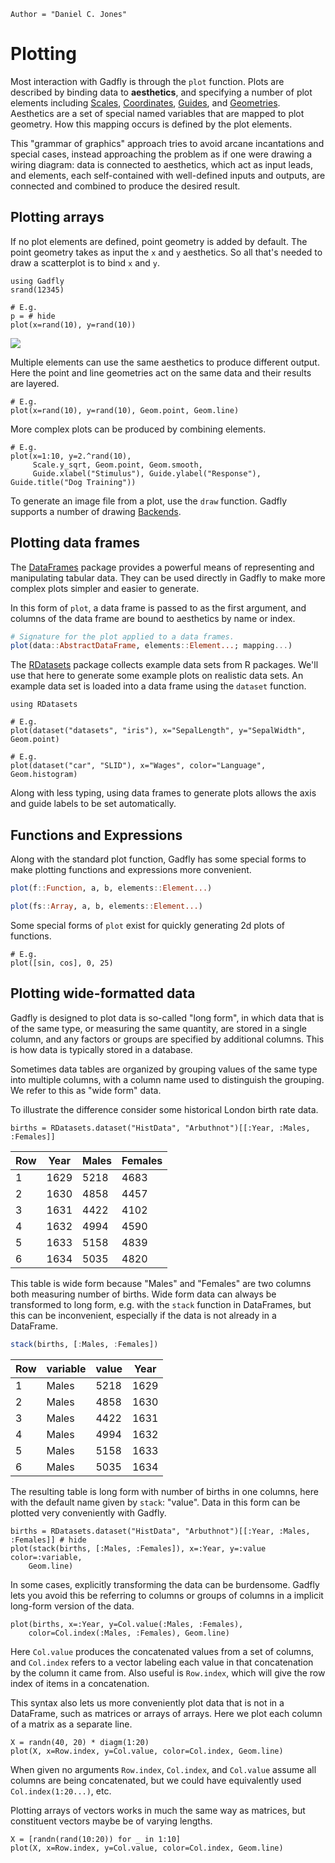 ```@meta
Author = "Daniel C. Jones"
```

# Plotting

Most interaction with Gadfly is through the `plot` function. Plots are described
by binding data to **aesthetics**, and specifying a number of plot elements
including [Scales](@ref), [Coordinates](@ref), [Guides](@ref), and [Geometries](@ref).
Aesthetics are a set of special named variables that are mapped to plot
geometry. How this mapping occurs is defined by the plot elements.

This "grammar of graphics" approach tries to avoid arcane incantations and
special cases, instead approaching the problem as if one were drawing a wiring
diagram: data is connected to aesthetics, which act as input leads, and
elements, each self-contained with well-defined inputs and outputs, are
connected and combined to produce the desired result.


## Plotting arrays

If no plot elements are defined, point geometry is added by default. The point
geometry takes as input the `x` and `y` aesthetics. So all that's needed to draw
a scatterplot is to bind `x` and `y`.

```@setup 1
using Gadfly
srand(12345)
```

```@example 1
# E.g.
p = # hide
plot(x=rand(10), y=rand(10))
```

![](plot-arrays-1.svg)

Multiple elements can use the same aesthetics to produce different output. Here
the point and line geometries act on the same data and their results are
layered.

```@example 1
# E.g.
plot(x=rand(10), y=rand(10), Geom.point, Geom.line)
```

More complex plots can be produced by combining elements.

```@example 1
# E.g.
plot(x=1:10, y=2.^rand(10),
     Scale.y_sqrt, Geom.point, Geom.smooth,
     Guide.xlabel("Stimulus"), Guide.ylabel("Response"), Guide.title("Dog Training"))
```

To generate an image file from a plot, use the `draw` function. Gadfly supports
a number of drawing [Backends](@ref).

## Plotting data frames

The [DataFrames](https://github.com/JuliaStats/DataFrames.jl) package provides a
powerful means of representing and manipulating tabular data. They can be used
directly in Gadfly to make more complex plots simpler and easier to generate.

In this form of `plot`, a data frame is passed to as the first argument, and
columns of the data frame are bound to aesthetics by name or index.

```julia
# Signature for the plot applied to a data frames.
plot(data::AbstractDataFrame, elements::Element...; mapping...)
```

The [RDatasets](https://github.com/johnmyleswhite/RDatasets.jl) package collects
example data sets from R packages. We'll use that here to generate some example
plots on realistic data sets. An example data set is loaded into a data frame
using the `dataset` function.


```@example 1
using RDatasets
```

```@example 1
# E.g.
plot(dataset("datasets", "iris"), x="SepalLength", y="SepalWidth", Geom.point)
```

```@example 1
# E.g.
plot(dataset("car", "SLID"), x="Wages", color="Language", Geom.histogram)
```

Along with less typing, using data frames to generate plots allows the axis and
guide labels to be set automatically.

## Functions and Expressions

Along with the standard plot function, Gadfly has some special forms to make
plotting functions and expressions more convenient.

```julia
plot(f::Function, a, b, elements::Element...)

plot(fs::Array, a, b, elements::Element...)
```

Some special forms of `plot` exist for quickly generating 2d plots of functions.

```@example 1
# E.g.
plot([sin, cos], 0, 25)
```

## Plotting wide-formatted data

Gadfly is designed to plot data is so-called "long form", in which data that
is of the same type, or measuring the same quantity, are stored in a single
column, and any factors or groups are specified by additional columns. This
is how data is typically stored in a database.

Sometimes data tables are organized by grouping values of the same type into
multiple columns, with a column name used to distinguish the grouping. We
refer to this as "wide form" data.

To illustrate the difference consider some historical London birth rate data.

```
births = RDatasets.dataset("HistData", "Arbuthnot")[[:Year, :Males, :Females]]
```

 | Row | Year | Males | Females |
 |-----|------|-------|---------|
 | 1   | 1629 | 5218  | 4683    |
 | 2   | 1630 | 4858  | 4457    |
 | 3   | 1631 | 4422  | 4102    |
 | 4   | 1632 | 4994  | 4590    |
 | 5   | 1633 | 5158  | 4839    |
 | 6   | 1634 | 5035  | 4820    |

This table is wide form because "Males" and "Females" are two columns both
measuring number of births. Wide form data can always be transformed to long
form, e.g. with the `stack` function in DataFrames, but this can be
inconvenient, especially if the data is not already in a DataFrame.

```julia
stack(births, [:Males, :Females])
```

 | Row | variable | value | Year |
 |-----|----------|-------|------|
 | 1   | Males    | 5218  | 1629 |
 | 2   | Males    | 4858  | 1630 |
 | 3   | Males    | 4422  | 1631 |
 | 4   | Males    | 4994  | 1632 |
 | 5   | Males    | 5158  | 1633 |
 | 6   | Males    | 5035  | 1634 |

The resulting table is long form with number of births in one columns, here
with the default name given by `stack`: "value". Data in this form can be
plotted very conveniently with Gadfly.

 ```@example 1
births = RDatasets.dataset("HistData", "Arbuthnot")[[:Year, :Males, :Females]] # hide
plot(stack(births, [:Males, :Females]), x=:Year, y=:value color=:variable,
     Geom.line)
 ```

In some cases, explicitly transforming the data can be burdensome. Gadfly
lets you avoid this be referring to columns or groups of columns in a
implicit long-form version of the data.

 ```@example 1
plot(births, x=:Year, y=Col.value(:Males, :Females),
     color=Col.index(:Males, :Females), Geom.line)
```

Here `Col.value` produces the concatenated values from a set of columns, and
`Col.index` refers to a vector labeling each value in that concatenation by
the column it came from. Also useful is `Row.index`, which will give the row
index of items in a concatenation.

This syntax also lets us more conveniently plot data that is not in a
DataFrame, such as matrices or arrays of arrays. Here we plot each column of
a matrix as a separate line.

```@example 1
X = randn(40, 20) * diagm(1:20)
plot(X, x=Row.index, y=Col.value, color=Col.index, Geom.line)
```

When given no arguments `Row.index`, `Col.index`, and `Col.value` assume all
columns are being concatenated, but we could have equivalently used
`Col.index(1:20...)`, etc.

Plotting arrays of vectors works in much the same way as matrices, but
constituent vectors maybe be of varying lengths.

```@example 1
X = [randn(rand(10:20)) for _ in 1:10]
plot(X, x=Row.index, y=Col.value, color=Col.index, Geom.line)
```